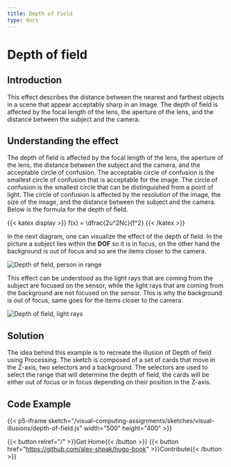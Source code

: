 ```yaml
---
title: Depth of Field
type: docs
---
```


# **Depth of field**

## Introduction

This effect describes the distance between the nearest and farthest objects in a scene that appear acceptably sharp in an image.  The depth of field is affected by the focal length of the lens, the aperture of the lens, and the distance between the subject and the camera.

## Understanding the effect

The depth of field is affected by the focal length of the lens, the aperture of the lens, the distance between the subject and the camera, and the acceptable circle of confusion. The acceptable circle of confusion is the smallest circle of confusion that is acceptable for the image. The circle of confusion is the smallest circle that can be distinguished from a point of light. The circle of confusion is affected by the resolution of the image, the size of the image, and the distance between the subject and the camera. Below is the formula for the depth of field.

{{< katex display >}}
f(x) = \dfrac{2u^2Nc}{f^2}
{{< /katex >}}

In the next diagram, one can visualize the effect of the depth of field. In the picture a subject lies within the **DOF** so it is in focus, on the other hand the background is out of focus and so are the items closer to the camera.

![Depth of field, person in range](http://localhost:1313/visual-computing-assignments/dof-01.png)

This effect can be understood as the light rays that are coming from the subject are focused on the sensor, while the light rays that are coming from the background are not focused on the sensor. This is why the background is out of focus, same goes for the items closer to the camera.

![Depth of field, light rays](http://localhost:1313/visual-computing-assignments/dof-02.png)

## Solution

The idea behind this example is to recreate the illusion of Depth of field using Processing. The sketch is composed of a set of cards that move in the Z-axis, two selectors and a background. The selectors are used to select the range that will determine the depth of field, the cards will be either out of focus or in focus depending on their position in the Z-axis.

## Code Example

{{< p5-iframe sketch="/visual-computing-assignments/sketches/visual-illusions/depth-of-field.js" width="500" height="400" >}}

{{< button relref="/" >}}Get Home{{< /button >}}
{{< button href="https://github.com/alex-shpak/hugo-book" >}}Contribute{{< /button >}}
